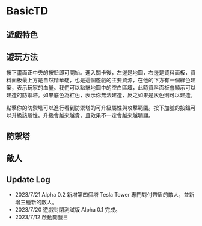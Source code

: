 # BasicTD

## 遊戲特色



## 遊玩方法

按下畫面正中央的按鈕即可開始。進入關卡後，左邊是地圖，右邊是資料面板，資料面板最上方是自然精華碇，也是這個遊戲的主要資源，在他的下方有一個綠色建築，表示玩家的血量。我們可以點擊地圖中的空白區域，此時資料面板會顯示可以建造的防禦塔。如果底色為紅色，表示你無法建造，反之如果是灰色則可以建造。

點擊你的防禦塔可以進行看到防禦塔的可升級屬性與攻擊範圍。按下加號的按鈕可以升級該屬性。升級會越來越貴，且效果不一定會越來越明顯。

## 防禦塔



## 敵人


## Update Log

- 2023/7/21 Alpha 0.2 新增第四個塔 Tesla Tower 專門對付帶盾的敵人，並新增三種新的敵人。
- 2023/7/20 遊戲封閉測試版 Alpha 0.1 完成。
- 2023/7/12 啟動開發日